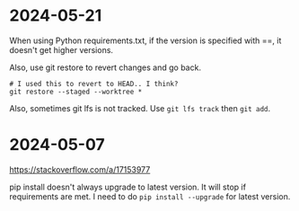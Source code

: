 # 2024-05-21

When using Python requirements.txt, if the version is specified with ==, it doesn't get higher versions.

Also, use git restore to revert changes and go back.  
```
# I used this to revert to HEAD.. I think?
git restore --staged --worktree *
```

Also, sometimes git lfs is not tracked.  Use `git lfs track` then `git add`.

# 2024-05-07

https://stackoverflow.com/a/17153977

pip install doesn't always upgrade to latest version.  It will stop if requirements are met.  I need to do `pip install --upgrade` for latest version.
